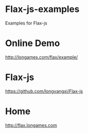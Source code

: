 Flax-js-examples
================
Examples for Flax-js

Online Demo
===========
http://longames.com/flax/example/

Flax-js
=======
https://github.com/longyangxi/Flax-js

Home
====
http://flax.longames.com
